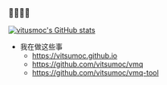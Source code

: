 ### 👋👋👋👋

[![vitusmoc's GitHub stats](https://github-readme-stats.vercel.app/api?username=vitsumoc)](https://github.com/anuraghazra/github-readme-stats)

- 我在做这些事
  - https://vitsumoc.github.io
  - https://github.com/vitsumoc/vmq
  - https://github.com/vitsumoc/vmq-tool